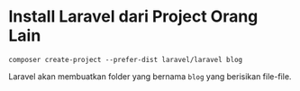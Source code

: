# Install Laravel dari Project Orang Lain

```
composer create-project --prefer-dist laravel/laravel blog
```

Laravel akan membuatkan folder yang bernama `blog` yang berisikan file-file.
